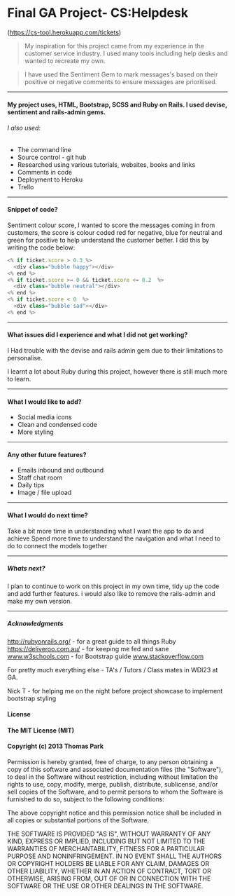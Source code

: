 # Final GA Project- CS:Helpdesk

(https://cs-tool.herokuapp.com/tickets)

> My inspiration for this project came from my experience in the customer service industry. I used many tools including help desks and wanted to recreate my own.

> I have used the Sentiment Gem to mark messages's based on their positive or negative comments to ensure messages are prioritised.

<hr>

#### My project uses, HTML, Bootstrap, SCSS and Ruby on Rails. I used devise, sentiment and rails-admin gems.


###### I also used:

- The command line
- Source control - git hub
- Researched using various tutorials, websites, books and links
- Comments in code
- Deployment to Heroku
- Trello

<hr>

#### Snippet of code?

Sentiment colour score, I wanted to score the messages coming in from customers, the score is colour coded red for negative, blue for neutral and green for positive to help understand the customer better. I did this by writing the code below:

```javascript
<% if ticket.score > 0.3 %>
  <div class="bubble happy"></div>
<% end %>
<% if ticket.score >= 0 && ticket.score <= 0.2  %>
  <div class="bubble neutral"></div>
<% end %>
<% if ticket.score < 0  %>
  <div class="bubble sad"></div>
<% end %>
```
<hr>

#### What issues did I experience and what I did not get working?

I Had trouble with the devise and rails admin gem due to their limitations to personalise.

I learnt a lot about Ruby during this project, however there is still much more to learn.

<hr>

#### What I would like to add?

- Social media icons
- Clean and condensed code
- More styling

<hr>

#### Any other future features?

  - Emails inbound and outbound
  - Staff chat room
  - Daily tips
  - Image / file upload

<hr>

#### What I would do next time?

Take a bit more time in understanding what I want the app to do and achieve
Spend more time to understand the navigation and what I need to do to connect the models together

<hr>

##### Whats next?

I plan to continue to work on this project in my own time, tidy up the code and add further features. i would also like to remove the rails-admin and make my own version.

<hr>

##### Acknowledgments

http://rubyonrails.org/ - for a great guide to all things Ruby https://deliveroo.com.au/ - for keeping me fed and sane www.w3schools.com - for Bootstrap guide www.stackoverflow.com

For pretty much everything else - TA's / Tutors / Class mates in WDI23 at GA.

Nick T - for helping me on the night before project showcase to implement bootstrap styling

#### License
#### The MIT License (MIT)
#### Copyright (c) 2013 Thomas Park

Permission is hereby granted, free of charge, to any person obtaining a copy of this software and associated documentation files (the "Software"), to deal in the Software without restriction, including without limitation the rights to use, copy, modify, merge, publish, distribute, sublicense, and/or sell copies of the Software, and to permit persons to whom the Software is furnished to do so, subject to the following conditions:

The above copyright notice and this permission notice shall be included in all copies or substantial portions of the Software.

THE SOFTWARE IS PROVIDED "AS IS", WITHOUT WARRANTY OF ANY KIND, EXPRESS OR IMPLIED, INCLUDING BUT NOT LIMITED TO THE WARRANTIES OF MERCHANTABILITY, FITNESS FOR A PARTICULAR PURPOSE AND NONINFRINGEMENT. IN NO EVENT SHALL THE AUTHORS OR COPYRIGHT HOLDERS BE LIABLE FOR ANY CLAIM, DAMAGES OR OTHER LIABILITY, WHETHER IN AN ACTION OF CONTRACT, TORT OR OTHERWISE, ARISING FROM, OUT OF OR IN CONNECTION WITH THE SOFTWARE OR THE USE OR OTHER DEALINGS IN THE SOFTWARE.
